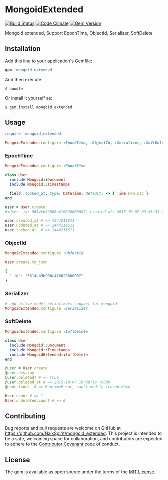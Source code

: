 # MongoidExtended

[![Build Status](https://travis-ci.org/NaixSpirit/mongoid_extended.svg?branch=develop)](https://travis-ci.org/NaixSpirit/mongoid_extended)
[![Code Climate](https://codeclimate.com/github/NaixSpirit/mongoid_extended/badges/gpa.svg)](https://codeclimate.com/github/NaixSpirit/mongoid_extended)
[![Gem Version](https://badge.fury.io/rb/mongoid_extended.svg)](https://badge.fury.io/rb/mongoid_extended)

Mongoid extended, Support EpochTime, ObjectId, Serializer, SoftDelete

## Installation

Add this line to your application's Gemfile:

```ruby
gem 'mongoid_extended'
```

And then execute:

    $ bundle

Or install it yourself as:

    $ gem install mongoid_extended

## Usage

```ruby
require 'mongoid_extended'

MongoidExtended.configure :EpochTime, :ObjectId, :Serializer, :SoftDelete
```

### EpochTime

```ruby
MongoidExtended.configure :EpochTime

class User
  include Mongoid::Document
  include Mongoid::Timestamps

  field :locked_at, type: DateTime, default: -> { Time.now.utc }
end

user = User.create
#<User _id: 5614eb9b908c4f0828000007, created_at: 2015-10-07 09:53:31 UTC, updated_at: 2015-10-07 09:53:31 UTC, locked_at: 2015-10-07 09:53:31 UTC>

user.created_at # => 1444211611
user.updated_at # => 1444211611
user.locked_at  # => 1444211611
```

### ObjectId

```ruby
MongoidExtended.configure :ObjectId

User.create.to_json

{
  "_id": "5614eb9b908c4f0828000007"
}
```

### Serializer

```ruby
# add active_model_serializers support for mongoid
MongoidExtended.configure :Serializer
```

### SoftDelete

```ruby
MongoidExtended.configure :SoftDelete

class User
  include Mongoid::Document
  include Mongoid::Timestamps
  include MongoidExtended::SoftDelete
end

@user = User.create
@user.destroy
@user.deleted? # => true
@user.deleted_at # => 2015-10-07 18:09:19 +0800
@user.touch  # => RuntimeError, can't modify frozen Hash

User.count # => 1
User.undeleted.count # => 0
```

## Contributing

Bug reports and pull requests are welcome on GitHub at https://github.com/NaixSpirit/mongoid_extended. This project is intended to be a safe, welcoming space for collaboration, and contributors are expected to adhere to the [Contributor Covenant](contributor-covenant.org) code of conduct.


## License

The gem is available as open source under the terms of the [MIT License](http://opensource.org/licenses/MIT).

